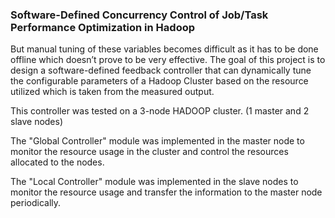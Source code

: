### Software-Defined Concurrency Control of Job/Task Performance Optimization in Hadoop

But manual tuning of these variables becomes difficult as it has to be done offline which doesn’t prove to be very effective. The goal of this project is to design a software-defined feedback controller that can dynamically tune the configurable parameters of a Hadoop Cluster based on the resource utilized which is taken from the measured output.

This controller was tested on a 3-node HADOOP cluster. (1 master and 2 slave nodes)

The "Global Controller" module was implemented in the master node to monitor the resource usage in the cluster and control the resources allocated to the nodes.

The "Local Controller" module was implemented in the slave nodes to monitor the resource usage and transfer the information to the master node periodically.




